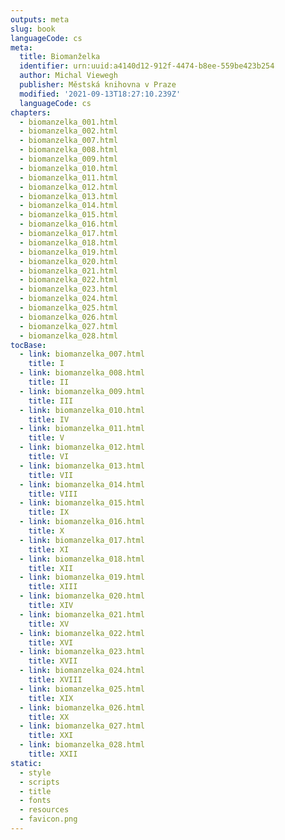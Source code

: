 ```yaml
---
outputs: meta
slug: book
languageCode: cs
meta:
  title: Biomanželka
  identifier: urn:uuid:a4140d12-912f-4474-b8ee-559be423b254
  author: Michal Viewegh
  publisher: Městská knihovna v Praze
  modified: '2021-09-13T18:27:10.239Z'
  languageCode: cs
chapters:
  - biomanzelka_001.html
  - biomanzelka_002.html
  - biomanzelka_007.html
  - biomanzelka_008.html
  - biomanzelka_009.html
  - biomanzelka_010.html
  - biomanzelka_011.html
  - biomanzelka_012.html
  - biomanzelka_013.html
  - biomanzelka_014.html
  - biomanzelka_015.html
  - biomanzelka_016.html
  - biomanzelka_017.html
  - biomanzelka_018.html
  - biomanzelka_019.html
  - biomanzelka_020.html
  - biomanzelka_021.html
  - biomanzelka_022.html
  - biomanzelka_023.html
  - biomanzelka_024.html
  - biomanzelka_025.html
  - biomanzelka_026.html
  - biomanzelka_027.html
  - biomanzelka_028.html
tocBase:
  - link: biomanzelka_007.html
    title: I
  - link: biomanzelka_008.html
    title: II
  - link: biomanzelka_009.html
    title: III
  - link: biomanzelka_010.html
    title: IV
  - link: biomanzelka_011.html
    title: V
  - link: biomanzelka_012.html
    title: VI
  - link: biomanzelka_013.html
    title: VII
  - link: biomanzelka_014.html
    title: VIII
  - link: biomanzelka_015.html
    title: IX
  - link: biomanzelka_016.html
    title: X
  - link: biomanzelka_017.html
    title: XI
  - link: biomanzelka_018.html
    title: XII
  - link: biomanzelka_019.html
    title: XIII
  - link: biomanzelka_020.html
    title: XIV
  - link: biomanzelka_021.html
    title: XV
  - link: biomanzelka_022.html
    title: XVI
  - link: biomanzelka_023.html
    title: XVII
  - link: biomanzelka_024.html
    title: XVIII
  - link: biomanzelka_025.html
    title: XIX
  - link: biomanzelka_026.html
    title: XX
  - link: biomanzelka_027.html
    title: XXI
  - link: biomanzelka_028.html
    title: XXII
static:
  - style
  - scripts
  - title
  - fonts
  - resources
  - favicon.png
---
```

